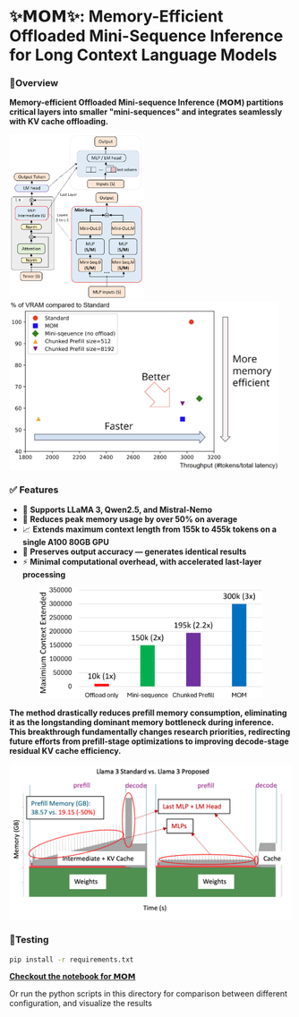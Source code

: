 # ✨𝗠𝗢𝗠✨: Memory-Efficient Offloaded Mini-Sequence Inference for Long Context Language Models 

### 🔎Overview

**Memory-efficient Offloaded Mini-sequence Inference (𝗠𝗢𝗠)  partitions critical layers into smaller "mini-sequences" and integrates seamlessly with KV cache offloading.**

<img src=".\doc\images\MSIAch.png" width="240"/>   <img src=".\doc\images\memory_speed_tradeoff.png" width="480"/>





### ✅ Features

- 🦙 **Supports LLaMA 3, Qwen2.5, and Mistral-Nemo**
- 💾 **Reduces peak memory usage by over 50% on average**
- 📈 **Extends maximum context length from 155k to 455k tokens on a single A100 80GB GPU**
- 🎯 **Preserves output accuracy — generates identical results**
- ⚡ **Minimal computational overhead, with accelerated last-layer processing**

<p align="center">
<img src=".\doc\images\max_context_extended.png" width="400"/>
</p>

<!-- <br/><br/> -->


**The method drastically reduces prefill memory consumption, eliminating it as the longstanding dominant memory bottleneck during inference. This breakthrough fundamentally changes research priorities, redirecting future efforts from prefill-stage optimizations to improving decode-stage residual KV cache efficiency.**

<p align="center">
<img src=".\doc\images\fullCompare.png" width="600"/>
</p>

### 🧪Testing

```bash
pip install -r requirements.txt 
```

**[Checkout the notebook for 𝗠𝗢𝗠](https://github.com/TianyiZhu877/MOM/blob/master/MOM_tests.ipynb)**

Or run the python scripts in this directory for comparison between different configuration, and visualize the results


